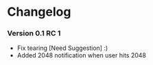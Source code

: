 # Changelog
### Version 0.1 RC 1
- Fix tearing [Need Suggestion] :)
- Added 2048 notification when user hits 2048
